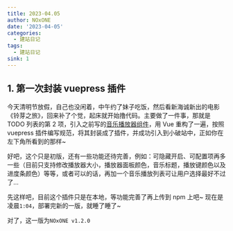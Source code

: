 ```yaml
---
title: 2023-04.05
author: NOxONE
date: '2023-04-05'
categories:
  - 建站日记
tags:
  - 建站日记
sink: 1
---
```


## 1. 第一次封装 vuepress 插件

今天清明节放假，自己也没闲着，中午约了妹子吃饭，然后看新海诚新出的电影《铃芽之旅》，回来补了个觉，起床就开始撸代码。主要做了一件事，那就是 TODO 列表的第 2 项，引入之前写的[音乐播放器组件](https://dragon-chen777.github.io/Music-player/)，用 Vue 重构了一遍，按照 vuepress 插件编写规范，将其封装成了插件，并成功引入到小破站中，正如你在左下角所看到的那样~

好吧，这个只是初版，还有一些功能还待完善，例如：可隐藏开启、可配置项再多一些（目前只支持修改播放器大小，播放器面板颜色，音乐标题，播放键颜色以及进度条颜色）等等，或者可以的话，再加一个音乐播放列表可让用户选择最好不过了...

先这样吧，目前这个插件只是在本地，等功能完善了再上传到 npm 上吧~ 现在是凌晨`1:04`，部署完新的一版，就睡了睡了~

对了，这一版为`NOxONE v1.2.0`
